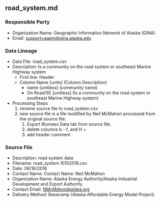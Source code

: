 ## road_system.md

### Responsible Party
  * Organization Name: Geographic Information Network of Alaska (GINA)
  * Email: support+aaem@gina.alaska.edu

### Data Lineage
  * Data File: road_system.csv
  * Description: Is a community on the road system or southeast Marine Highway system
    * First line: Header
    * Column Name [units] (Column Description)
      * name [unitless] (community name)
      * On Road/SE [unitless] (Is a community on the road system or southeast Marine Highway system)
  * Processing Steps
    1. rename source file to road_system.csv
    2. new source file is a file modified by Neil McMahon processed from the original source file:
        1. Export Biomass Data tab from source file.
        2. delete columns b - f, and H +
        3. add header comment 
    
    
### Source File
  * Description: road system data
  * Filename: road_system 10102016.csv
  * Date: 06/16/2016
  * Contact Name: Contact Name: Neil McMahon
  * Organization Name: Alaska Energy Authority/Alaska Industrial Development and Export Authority
  * Contact Email: NMcMahon@aidea.org
  * Delivery Method: Basecamp (Alaska Affordable Energy Model Project)    
